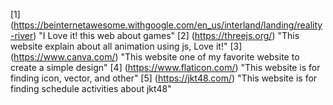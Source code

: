 [1] (https://beinternetawesome.withgoogle.com/en_us/interland/landing/reality-river) "I Love it! this web about games"
[2] (https://threejs.org/) "This website explain about all animation using js, Love it!"
[3] (https://www.canva.com/) "This website one of my favorite website to create a simple design"
[4] (https://www.flaticon.com/) "This website is for finding icon, vector, and other"
[5] (https://jkt48.com/) "This website is for finding schedule activities about jkt48"
